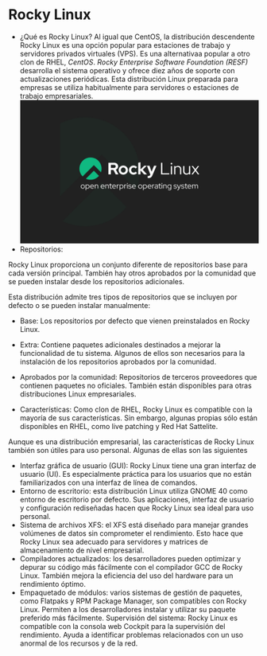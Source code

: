 # Rocky Linux
* ¿Qué es Rocky Linux?
  Al igual que CentOS, la distribución descendente Rocky Linux es una opción popular para estaciones de trabajo y servidores privados virtuales (VPS). Es una alternativaa popular a otro clon de RHEL, *CentOS*.
  *Rocky Enterprise Software Foundation (RESF)* desarrolla el sistema operativo y ofrece diez años de soporte con actualizaciones periódicas. Esta distribución Linux preparada para empresas se utiliza habitualmente para servidores o estaciones de trabajo empresariales.
![rocky-linux](img/RockyLinux.png)
* Repositorios:
  
Rocky Linux proporciona un conjunto diferente de repositorios base para cada versión principal. También hay otros aprobados por la comunidad que se pueden instalar desde los repositorios adicionales.

Esta distribución admite tres tipos de repositorios que se incluyen por defecto o se pueden instalar manualmente:

* Base:
Los repositorios por defecto que vienen preinstalados en Rocky Linux.
* Extra:
Contiene paquetes adicionales destinados a mejorar la funcionalidad de tu sistema. Algunos de ellos son necesarios para la instalación de los repositorios aprobados por la comunidad.
* Aprobados por la comunidad:
Repositorios de terceros proveedores que contienen paquetes no oficiales. También están disponibles para otras distribuciones Linux empresariales.

* Características:
  Como clon de RHEL, Rocky Linux es compatible con la mayoría de sus características. Sin embargo, algunas propias sólo están disponibles en RHEL, como live patching y Red Hat Sattelite.

Aunque es una distribución empresarial, las características de Rocky Linux también son útiles para uso personal. Algunas de ellas son las siguientes

* Interfaz gráfica de usuario (GUI):
Rocky Linux tiene una gran interfaz de usuario (UI). Es especialmente práctica para los usuarios que no están familiarizados con una interfaz de línea de comandos.
* Entorno de escritorio: 
esta distribución Linux utiliza GNOME 40 como entorno de escritorio por defecto. Sus aplicaciones, interfaz de usuario y configuración rediseñadas hacen que Rocky Linux sea ideal para uso personal.
* Sistema de archivos XFS: 
el XFS está diseñado para manejar grandes volúmenes de datos sin comprometer el rendimiento. Esto hace que Rocky Linux sea adecuado para servidores y matrices de almacenamiento de nivel empresarial.
* Compiladores actualizados:
los desarrolladores pueden optimizar y depurar su código más fácilmente con el compilador GCC de Rocky Linux. También mejora la eficiencia del uso del hardware para un rendimiento óptimo.
* Empaquetado de módulos:
  varios sistemas de gestión de paquetes, como Flatpaks y RPM Package Manager, son compatibles con Rocky Linux. Permiten a los desarrolladores instalar y utilizar su paquete preferido más fácilmente.
Supervisión del sistema: Rocky Linux es compatible con la consola web Cockpit para la supervisión del rendimiento. Ayuda a identificar problemas relacionados con un uso anormal de los recursos y de la red.
